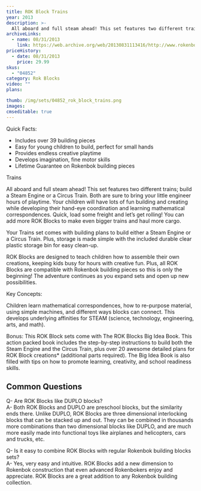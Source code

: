 ```yaml
---
title: ROK Block Trains
year: 2013
description: >-
  All aboard and full steam ahead! This set features two different trains; build a Steam Engine or a Circus Train. Both are sure to bring your little engineer hours of playtime. Your children will have lots of fun building and creating while developing their hand-eye coordination and learning mathematical correspondences.
archiveLinks:
  - name: 08/31/2013
    link: https://web.archive.org/web/20130831113416/http://www.rokenbok.com/estore/construction/trains
priceHistory:
  - date: 08/31/2013
    price: 29.99
skus:
  - "04852"
category: Rok Blocks
video: ""
plans:

thumb: /img/sets/04852_rok_block_trains.png
images:
cmseditable: true
---
```

Quick Facts:
  - Includes over 39 building pieces
  - Easy for young children to build, perfect for small hands
  - Provides endless creative playtime
  - Develops imagination, fine motor skills
  - Lifetime Guarantee on Rokenbok building pieces

Trains

All aboard and full steam ahead! This set features two different trains; build a Steam Engine or a Circus Train. Both are sure to bring your little engineer hours of playtime. Your children will have lots of fun building and creating while developing their hand-eye coordination and learning mathematical correspondences. Quick, load some freight and let’s get rolling! You can add more ROK Blocks to make even bigger trains and haul more cargo.

Your Trains set comes with building plans to build either a Steam Engine or a Circus Train. Plus, storage is made simple with the included durable clear plastic storage bin for easy clean-up.

ROK Blocks are designed to teach children how to assemble their own creations, keeping kids busy for hours with creative fun.  Plus, all ROK Blocks are compatible with Rokenbok building pieces so this is only the beginning! The adventure continues as you expand sets and open up new possibilities.

Key Concepts:

Children learn mathematical correspondences, how to re-purpose material, using simple machines, and different ways blocks can connect.  This develops underlying affinities for STEAM (science, technology, engineering, arts, and math).

Bonus:  This ROK Block sets come with The ROK Blocks Big Idea Book. This action packed book includes the step-by-step instructions to build both the Steam Engine and the Circus Train,  plus over 20 awesome detailed plans for ROK Block creations* (additional parts required). The Big Idea Book is also filled with tips on how to promote learning, creativity, and school readiness skills.

## Common Questions
Q- Are ROK Blocks like DUPLO blocks?    
A- Both ROK Blocks and DUPLO are preschool blocks, but the similarity ends there. Unlike DUPLO, ROK Blocks are three dimensional interlocking blocks that can be stacked up and out. They can be combined in thousands more combinations than two dimensional blocks like DUPLO, and are much more easily made into functional toys like airplanes and helicopters, cars and trucks, etc.

Q- Is it easy to combine ROK Blocks with regular Rokenbok building blocks sets?    
A- Yes, very easy and intuitive. ROK Blocks add a new dimension to Rokenbok construction that even advanced Rokenbokers enjoy and appreciate. ROK Blocks are a great addition to any Rokenbok building collection.

